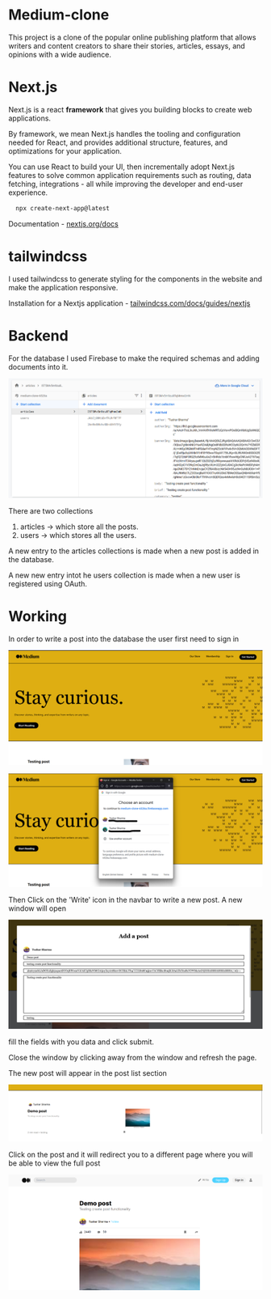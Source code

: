 
# Medium-clone

This project is a clone of the popular online publishing platform that allows writers and content creators to share their stories, articles, essays, and opinions with a wide audience.

# Next.js

Next.js is a react **framework** that gives you building blocks to create web applications.

By framework, we mean Next.js handles the tooling and configuration needed for React, and provides additional structure, features, and optimizations for your application.

You can use React to build your UI, then incrementally adopt Next.js features to solve common application requirements such as routing, data fetching, integrations - all while improving the developer and end-user experience.



```bash
  npx create-next-app@latest 
```
Documentation - [nextjs.org/docs](https://nextjs.org/docs)

# tailwindcss

I used tailwindcss to generate styling for the components in the website and make the application responsive.

Installation for a Nextjs application - [tailwindcss.com/docs/guides/nextjs](https://tailwindcss.com/docs/guides/nextjs)

# Backend

For the database I used Firebase to make the required schemas and adding documents into it.

![Alt text](medium-clone-6.png)

There are two collections 
1. articles -> which store all the posts.
2. users -> which stores all the users.


A new entry to the articles collections is made when a new post is added in the database.

A new new entry intot he users collection is  made when a new user is registered using OAuth.



# Working

In order to write a post into the database the user first need to sign in

![Alt text](medium-clone-1.png)

![Alt text](medium-clone-2.png)

Then Click on the 'Write' icon in the navbar to write a new post. A new window will open 

![Alt text](medium-clone-3.png)

fill the fields with you data and click submit.

Close the window by clicking away from the window and refresh the page. 

The new post will appear in the post list section

![Alt text](medium-clone-4.png)

Click on the post and it will redirect you to a different page where you will be able to view the full post 

![Alt text](medium-clone-5.png)


